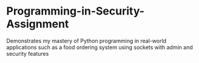 # Programming-in-Security-Assignment
Demonstrates my mastery of Python programming in real-world applications such as a food ordering system using sockets with admin and security features
